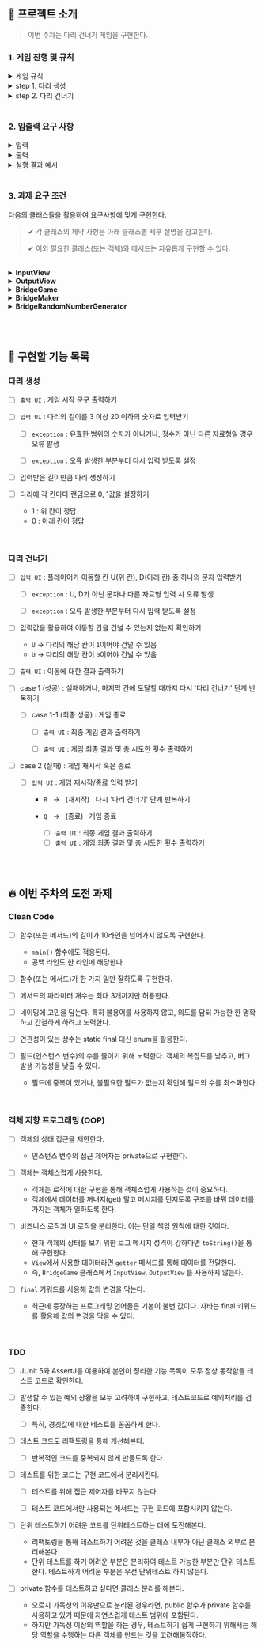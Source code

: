 ## 🚀 프로젝트 소개
> 이번 주차는 다리 건너기 게임을 구현한다.

### 1. 게임 진행 및 규칙

<details>
    <summary>게임 규칙</summary>
    <div markdown="1">


위아래 둘 중 하나의 칸만 건널 수 있는 다리를 끝까지 건너가는 게임이다.
    
- 위, 아래 두 칸으로 이루어진 다리를 건너야 한다.
- 다리는 왼쪽에서 오른쪽으로 건너야 한다.
- 위아래 둘 중 하나의 칸만 건널 수 있다.

<br>
</div>
</details>

<details>
    <summary>step 1. 다리 생성</summary>
    <div markdown="1">

- 다리의 길이를 숫자로 입력받고 생성한다.
- 다리를 생성할 때 위 칸과 아래 칸 중 건널 수 있는 칸은 0과 1 중 무작위 값을 이용해서 정한다.
- 위 칸을 건널 수 있는 경우 U, 아래 칸을 건널 수 있는 경우 D값으로 나타낸다.
- 무작위 값이 0인 경우 아래 칸, 1인 경우 위 칸이 건널 수 있는 칸이 된다.

<br>
</div>
</details>
<details>
    <summary>step 2. 다리 건너기</summary>
    <div markdown="1">

- 다리가 생성되면 플레이어가 이동할 칸을 선택한다.
  - 이동할 때 위 칸은 대문자 U, 아래 칸은 대문자 D를 입력한다.
  - 이동한 칸을 건널 수 있다면 O로 표시한다. 건널 수 없다면 X로 표시한다.


- 다리를 끝까지 건너면 게임이 종료된다.


- 다리를 건너다 실패하면 게임을 재시작하거나 종료할 수 있다.
  - 재시작해도 처음에 만든 다리로 재사용한다.
 - 게임 결과의 총 시도한 횟수는 첫 시도를 포함해 게임을 종료할 때까지 시도한 횟수를 나타낸다.


- 사용자가 잘못된 값을 입력할 경우 `IllegalArgumentException`를 발생시키고, "[ERROR]"로 시작하는 에러 메시지를 출력 후 그 부분부터 입력을 다시 받는다. 
  - `Exception`이 아닌 `IllegalArgumentException`, `IllegalStateException` 등과 같은 명확한 유형을 처리한다.
  
<br>
</div>
</details>

<br>

### 2. 입출력 요구 사항

<details>
    <summary>입력</summary>
    <div markdown="1">

- 자동으로 생성할 다리 길이를 입력 받는다. 3 이상 20 이하의 숫자를 입력할 수 있으며 올바른 값이 아니면 예외 처리한다.
  ```
  3
  ```

- 라운드마다 플레이어가 이동할 칸을 입력 받는다. U(위 칸)와 D(아래 칸) 중 하나의 문자를 입력할 수 있으며 올바른 값이 아니면 예외 처리한다.
  ```
  U
  ```

- 게임 재시작/종료 여부를 입력 받는다. R(재시작)과 Q(종료) 중 하나의 문자를 입력할 수 있으며 올바른 값이 아니면 예외 처리한다.
  ```
  R
  ```
  <br>
</div>
</details>

<details>
    <summary>출력</summary>
    <div markdown="1">


- 게임 시작 문구
  ```
  다리 건너기 게임을 시작합니다.
  ```

- 게임 종료 문구
  ```
  최종 게임 결과
  [ O |   |   ]
  [   | O | O ]
  
  게임 성공 여부: 성공
  총 시도한 횟수: 2
  ```

- 사용자가 이동할 때마다 다리 건너기 결과의 출력 형식은 실행 결과 예시를 참고한다.
  - 이동할 수 있는 칸을 선택한 경우 O 표시
  - 이동할 수 없는 칸을 선택한 경우 X 표시
  - 선택하지 않은 칸은 공백 한 칸으로 표시
  - 다리의 시작은 `[`, 다리의 끝은 `]`으로 표시
  - 다리 칸의 구분은 ` | `(앞뒤 공백 포함) 문자열로 구분
  - 현재까지 건넌 다리를 모두 출력

- 예외 상황 시 에러 문구를 출력해야 한다. 단, 에러 문구는 "[ERROR]"로 시작해야 한다.
  ```
  [ERROR] 다리 길이는 3부터 20 사이의 숫자여야 합니다.
  ```
<br>
</div>
</details>

<details>
    <summary>실행 결과 예시</summary>
    <div markdown="1">

```
다리 건너기 게임을 시작합니다.

다리의 길이를 입력해주세요.
3

이동할 칸을 선택해주세요. (위: U, 아래: D)
U
[ O ]
[   ]

이동할 칸을 선택해주세요. (위: U, 아래: D)
U
[ O | X ]
[   |   ]

게임을 다시 시도할지 여부를 입력해주세요. (재시도: R, 종료: Q)
R
이동할 칸을 선택해주세요. (위: U, 아래: D)
U
[ O ]
[   ]

이동할 칸을 선택해주세요. (위: U, 아래: D)
D
[ O |   ]
[   | O ]

이동할 칸을 선택해주세요. (위: U, 아래: D)
D
[ O |   |   ]
[   | O | O ]

최종 게임 결과
[ O |   |   ]
[   | O | O ]

게임 성공 여부: 성공
총 시도한 횟수: 2
```

```
다리 건너기 게임을 시작합니다.

다리의 길이를 입력해주세요.
3

이동할 칸을 선택해주세요. (위: U, 아래: D)
U
[ O ]
[   ]

이동할 칸을 선택해주세요. (위: U, 아래: D)
U
[ O | X ]
[   |   ]

게임을 다시 시도할지 여부를 입력해주세요. (재시도: R, 종료: Q)
Q
최종 게임 결과
[ O | X ]
[   |   ]

게임 성공 여부: 실패
총 시도한 횟수: 1
```
<br>
</div>
</details>

<br>


### 3. 과제 요구 조건

다음의 클래스들을 활용하여 요구사항에 맞게 구현한다.

> ✔ 각 클래스의 제약 사항은 아래 클래스별 세부 설명을 참고한다.
>
> ✔ 이외 필요한 클래스(또는 객체)와 메서드는 자유롭게 구현할 수 있다.
<br>

<details>
    <summary> <b>InputView</b> </summary>
    <div markdown="1">


> 📍 `InputView` 클래스에서만 `camp.nextstep.edu.missionutils.Console` 의 `readLine()` 메서드를 이용해 사용자의 입력을 받을 수 있다.
>

  ```java
  public class InputView {
  
      public int readBridgeSize() {
          return 0;
      }
  
      public String readMoving() {
          return null;
      }
  
      public String readGameCommand() {
          return null;
      }
  }
  ```
  
  - [ ] 제공된 `InputView` 클래스를 활용해 구현해야 한다.
  - [ ] `InputView`의 패키지는 변경할 수 있다.
  - [ ] `InputView`의 메서드의 시그니처(인자, 이름)와 반환 타입은 변경할 수 있다.
  - [ ] 사용자 값 입력을 위해 필요한 메서드를 추가할 수 있다.

<br>
</div>
</details>

<details>
    <summary> <b>OutputView</b> </summary>
    <div markdown="1">


  ```java
  public class OutputView {
  
      public void printMap() {
      }
  
      public void printResult() {
      }
  }
  ```
  - [ ] 제공된 `OutputView` 클래스를 활용해 구현해야 한다.
  - [ ] `OutputView`의 패키지는 변경할 수 있다.
  - [ ] `OutputView`의 **메서드의 이름**은 **변경할 수 없고**, 인자와 반환 타입은 필요에 따라 추가하거나 변경할 수 있다.
  - [ ] 값 출력을 위해 필요한 메서드를 추가할 수 있다.

<br>
</div>
</details>

<details>
    <summary> <b>BridgeGame</b> </summary>
    <div markdown="1">

> 📍 `BridgeGame` 클래스에서 `InputView`, `OutputView` 를 사용하지 않는다.

  ```java
  public class BridgeGame {
  
      public void move() {
      }
  
      public void retry() {
      }
  }
  ```

  - [ ] 제공된 `BridgeGame` 클래스를 활용해 구현해야 한다.
  - [ ] `BridgeGame`에 필드(인스턴스 변수)를 추가할 수 있다.
  - [ ] `BridgeGame`의 패키지는 변경할 수 있다.
  - [ ] `BridgeGame`의 **메서드의 이름**은 **변경할 수 없고**, 인자와 반환 타입은 필요에 따라 추가하거나 변경할 수 있다.
  - [ ] 게임 진행을 위해 필요한 메서드를 추가 하거나 변경할 수 있다.

<br>
</div>
</details>

<details>
    <summary> <b>BridgeMaker</b> </summary>
    <div markdown="1">
  
  ```java
  public class BridgeMaker {
  
      public List<String> makeBridge(int size) {
          return null;
      }
  }
  ```
  
  - [ ] 제공된 `BridgeMaker` 클래스를 활용해 구현해야 한다.
  - [ ] `BridgeMaker`의 필드(인스턴스 변수)를 변경할 수 없다.
  - [ ] `BridgeMaker`의 메서드의 시그니처(인자, 이름)와 반환 타입은 변경할 수 없다.

<br>
</div>
</details>

<details>
    <summary> <b>BridgeRandomNumberGenerator</b> </summary>
    <div markdown="1">

> 📍 Random 값 추출은 제공된 `bridge.BridgeRandomNumberGenerator`의 `generate()`를 활용한다.

  ```java
  // 사용 예시
  int number = bridgeNumberGenerator.generate();
  ```
  - [ ] `BridgeRandomNumberGenerator`, `BridgeNumberGenerator` 클래스의 코드는 **변경할 수 없다**.

<br>
</div>
</details>

<br><br>

## 📝 구현할 기능 목록

### 다리 생성

- [ ] `출력 UI` : 게임 시작 문구 출력하기


- [ ] `입력 UI` : 다리의 길이를 3 이상 20 이하의 숫자로 입력받기
  - [ ] `exception` : 유효한 범위의 숫자가 아니거나, 정수가 아닌 다른 자료형일 경우 오류 발생
  - [ ] `exception` : 오류 발생한 부분부터 다시 입력 받도록 설정


- [ ] 입력받은 길이만큼 다리 생성하기


- [ ] 다리에 각 칸마다 랜덤으로 0, 1값을 설정하기
  - 1 : 위 칸이 정답
  - 0 : 아래 칸이 정답

<br>

### 다리 건너기

- [ ] `입력 UI` : 플레이어가 이동할 칸 U(위 칸), D(아래 칸) 중 하나의 문자 입력받기
  - [ ] `exception` : U, D가 아닌 문자나 다른 자료형 입력 시 오류 발생
  - [ ] `exception` : 오류 발생한 부분부터 다시 입력 받도록 설정

    
- [ ] 입력값을 활용하여 이동할 칸을 건널 수 있는지 없는지 확인하기
  - `U` -> 다리의 해당 칸이 `1`이어야 건널 수 있음
  - `D` -> 다리의 해당 칸이 `0`이어야 건널 수 있음


- [ ] `출력 UI` : 이동에 대한 결과 출력하기


- [ ] case 1 (성공) : 실패하거나, 마지막 칸에 도달할 때까지 다시 '다리 건너기' 단계 반복하기
  - [ ] case 1-1 (최종 성공) : 게임 종료
    - [ ] `출력 UI` : 최종 게임 결과 출력하기
    - [ ] `출력 UI` : 게임 최종 결과 및 총 시도한 횟수 출력하기


- [ ] case 2 (실패) : 게임 재시작 혹은 종료<br>

    - [ ] `입력 UI` : 게임 재시작/종료 입력 받기<br>

      - `R` &nbsp; -> &nbsp; (재시작) &nbsp; 다시 '다리 건너기' 단계 반복하기
        
      - `Q` &nbsp; -> &nbsp; (종료) &nbsp; 게임 종료<br>
        - [ ] `출력 UI` : 최종 게임 결과 출력하기
        - [ ] `출력 UI` : 게임 최종 결과 및 총 시도한 횟수 출력하기

<br><br>

## 🔥 이번 주차의 도전 과제


### Clean Code
 
- [ ] 함수(또는 메서드)의 길이가 10라인을 넘어가지 않도록 구현한다.
  - `main()` 함수에도 적용된다.
  - 공백 라인도 한 라인에 해당한다.


- [ ] 함수(또는 메서드)가 한 가지 일만 잘하도록 구현한다.


- [ ] 메서드의 파라미터 개수는 최대 3개까지만 허용한다.


- [ ] 네이밍에 고민을 담는다. 특히 불용어를 사용하지 않고, 의도를 담되 가능한 한 명확하고 간결하게 하려고 노력한다.


- [ ] 연관성이 있는 상수는 static final 대신 enum을 활용한다.


- [ ] 필드(인스턴스 변수)의 수를 줄이기 위해 노력한다. 객체의 복잡도를 낮추고, 버그 발생 가능성을 낮출 수 있다. 
  - 필드에 중복이 있거나, 불필요한 필드가 없는지 확인해 필드의 수를 최소화한다.


<br>

### 객체 지향 프로그래밍 (OOP)
- [ ] 객체의 상태 접근을 제한한다.
  - 인스턴스 변수의 접근 제어자는 private으로 구현한다.


- [ ] 객체는 객체스럽게 사용한다.
  - 객체는 로직에 대한 구현을 통해 객체스럽게 사용하는 것이 중요하다.
  - 객체에서 데이터를 꺼내지(get) 말고 메시지를 던지도록 구조를 바꿔 데이터를 가지는 객체가 일하도록 한다.


- [ ] 비즈니스 로직과 UI 로직을 분리한다. 이는 단일 책임 원칙에 대한 것이다.
  - 현재 객체의 상태를 보기 위한 로그 메시지 성격이 강하다면 `toString()`을 통해 구현한다.
  - `View`에서 사용할 데이터라면 `getter` 메서드를 통해 데이터를 전달한다.
  - 즉, `BridgeGame` 클래스에서 `InputView`, `OutputView` 를 사용하지 않는다.


- [ ] `final` 키워드를 사용해 값의 변경을 막는다.
    - 최근에 등장하는 프로그래밍 언어들은 기본이 불변 값이다. 자바는 final 키워드를 활용해 값의 변경을 막을 수 있다.

<br>

### TDD
- [ ] JUnit 5와 AssertJ를 이용하여 본인이 정리한 기능 목록이 모두 정상 동작함을 테스트 코드로 확인한다.


- [ ] 발생할 수 있는 예외 상황을 모두 고려하여 구현하고, 테스트코드로 예외처리를 검증한다.
  - [ ] 특히, 경곗값에 대한 테스트를 꼼꼼하게 한다.


- [ ] 테스트 코드도 리팩토링을 통해 개선해본다.
  - [ ] 반복적인 코드를 중복되지 않게 만들도록 한다.


- [ ] 테스트를 위한 코드는 구현 코드에서 분리시킨다.
  - [ ] 테스트를 위해 접근 제어자를 바꾸지 않는다.
  - [ ] 테스트 코드에서만 사용되는 메서드는 구현 코드에 포함시키지 않는다.


- [ ] 단위 테스트하기 어려운 코드를 단위테스트하는 데에 도전해본다.
  - 리팩토링을 통해 테스트하기 어려운 것을 클래스 내부가 아닌 클래스 외부로 분리해본다.
  - 단위 테스트를 하기 어려운 부분은 분리하여 테스트 가능한 부분만 단위 테스트한다. 테스트하기 어려운 부분은 우선 단위테스트 하지 않는다.


- [ ] private 함수를 테스트하고 싶다면 클래스 분리를 해본다.
  - 오로지 가독성의 이유만으로 분리된 경우라면, public 함수가 private 함수를 사용하고 있기 때문에 자연스럽게 테스트 범위에 포함된다.
  - 하지만 가독성 이상의 역할을 하는 경우, 테스트하기 쉽게 구현하기 위해서는 해당 역할을 수행하는 다른 객체를 만드는 것을 고려해봄직하다.